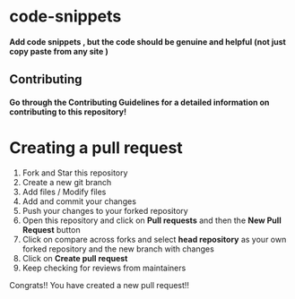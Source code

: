 # code-snippets

#### Add code snippets , but the code should be genuine and helpful (not just copy paste from any site )

## Contributing

#### Go through the Contributing Guidelines for a detailed information on contributing to this repository!


# Creating a pull request

1. Fork and Star this repository
2. Create a new git branch
3. Add files / Modify files
4. Add and commit your changes
5. Push your changes to your forked repository
6. Open this repository and click on **Pull requests** and then the **New Pull Request** button
7. Click on compare across forks and select **head repository** as your own forked repository and the new branch with changes
8. Click on **Create pull request**
9. Keep checking for reviews from maintainers

Congrats!! You have created a new pull request!!

